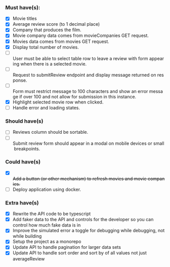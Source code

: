 ### Must have(s):
- [x] Movie titles
- [x] Average review score (to 1 decimal place)
- [x] Company that produces the film.
- [x] Movie company data comes from movieCompanies GET request.
- [x] Movies data comes from movies GET request.
- [x] Display total number of movies.
- [ ] User must be able to select table row to leave a review with form appearing when there is a selected movie.
- [ ] Request to submitReview endpoint and display message returned on response.
- [ ] Form must restrict message to 100 characters and show an error message if over 100 and not allow for submission in this instance.
- [x] Highlight selected movie row when clicked.
- [ ] Handle error and loading states.

### Should have(s)
- [ ] Reviews column should be sortable.
- [ ] Submit review form should appear in a modal on mobile devices or small breakpoints.

### Could have(s)
- [x] ~~Add a button (or other mechanism) to refresh movies and movie companies.~~
- [ ] Deploy application using docker.

### Extra have(s)
- [x] Rewrite the API code to be typescript
- [x] Add faker data to the API and controls for the developer so you can control how much fake data is in
- [x] Improve the simulated error a toggle for debugging while debugging, not while building
- [x] Setup the project as a monorepo
- [x] Update API to handle pagination for larger data sets
- [x] Update API to handle sort order and sort by of all values not just averageReview